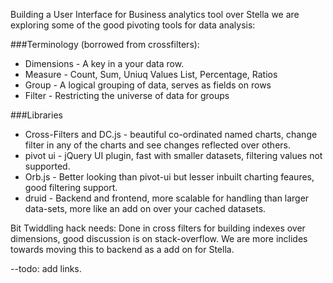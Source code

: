Building a User Interface for Business analytics tool over Stella 
we are exploring some of the good pivoting tools for data analysis:

###Terminology (borrowed from crossfilters):
- Dimensions - A key in a your data row.
- Measure    - Count, Sum, Uniuq Values List, Percentage, Ratios
- Group      - A logical grouping of data, serves as fields on rows
- Filter     - Restricting the universe of data for groups

###Libraries
- Cross-Filters and DC.js -  beautiful co-ordinated named charts, change filter in any of the charts and see changes reflected over others.
- pivot ui -  jQuery UI plugin, fast with smaller datasets, filtering values not supported.
- Orb.js   -  Better looking than pivot-ui but lesser inbuilt charting feaures, good filtering support.
- druid    -  Backend and frontend, more scalable for handling than larger data-sets, more like an add on over your cached datasets.

Bit Twiddling hack needs:
Done in cross filters for building indexes over dimensions, good discussion is on stack-overflow. We are more inclides towards moving this to backend as a add on for Stella.

--todo: add links.
